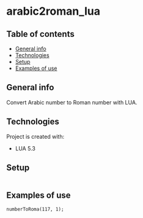 # arabic2roman_lua

## Table of contents
* [General info](#general-info)
* [Technologies](#technologies)
* [Setup](#setup)
* [Examples of use](#Examples-of-use)

## General info
Convert Arabic number to Roman number with LUA.
	
## Technologies
Project is created with:
* LUA 5.3
	
## Setup

```
```

## Examples of use
```
numberToRoma(117, 1);
```